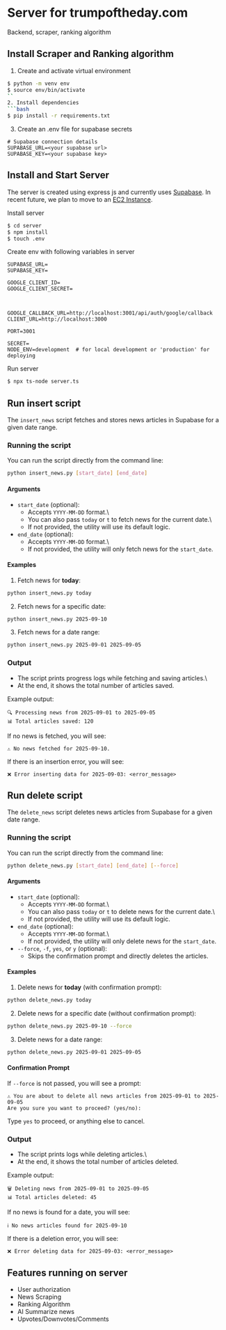 # Server for trumpoftheday.com
 Backend, scraper, ranking algorithm

## Install Scraper and Ranking algorithm
1. Create and activate virtual environment
```bash
$ python -m venv env
$ source env/bin/activate
`` 
2. Install dependencies
```bash
$ pip install -r requirements.txt
```

3. Create an .env file for supabase secrets
```
# Supabase connection details
SUPABASE_URL=<your supabase url>
SUPABASE_KEY=<your supabase key>
```

## Install and Start Server
The server is created using express js and currently uses [Supabase](https://supabase.com/). In recent future, we plan to move to an [EC2 Instance](https://aws.amazon.com/ec2/).

Install server
```bash
$ cd server
$ npm install
$ touch .env
```
Create env with following variables in server
```
SUPABASE_URL=
SUPABASE_KEY=

GOOGLE_CLIENT_ID=
GOOGLE_CLIENT_SECRET=



GOOGLE_CALLBACK_URL=http://localhost:3001/api/auth/google/callback
CLIENT_URL=http://localhost:3000

PORT=3001

SECRET=
NODE_ENV=development  # for local development or 'production' for deploying

```
Run server
```bash
$ npx ts-node server.ts
```
## Run insert script
The `insert_news` script fetches and stores news articles in Supabase
for a given date range.

### Running the script

You can run the script directly from the command line:

``` bash
python insert_news.py [start_date] [end_date]
```

#### Arguments

-   `start_date` (optional):
    -   Accepts `YYYY-MM-DD` format.\
    -   You can also pass `today` or `t` to fetch news for the current
        date.\
    -   If not provided, the utility will use its default logic.
-   `end_date` (optional):
    -   Accepts `YYYY-MM-DD` format.\
    -   If not provided, the utility will only fetch news for the
        `start_date`.

#### Examples

1.  Fetch news for **today**:

``` bash
python insert_news.py today
```

2.  Fetch news for a specific date:

``` bash
python insert_news.py 2025-09-10
```

3.  Fetch news for a date range:

``` bash
python insert_news.py 2025-09-01 2025-09-05
```

### Output

-   The script prints progress logs while fetching and saving articles.\
-   At the end, it shows the total number of articles saved.

Example output:

    🔍 Processing news from 2025-09-01 to 2025-09-05
    📊 Total articles saved: 120

If no news is fetched, you will see:

    ⚠️ No news fetched for 2025-09-10.

If there is an insertion error, you will see:

    ❌ Error inserting data for 2025-09-03: <error_message>

## Run delete script
The `delete_news` script deletes news articles from Supabase for a
given date range.

### Running the script

You can run the script directly from the command line:

``` bash
python delete_news.py [start_date] [end_date] [--force]
```

#### Arguments

-   `start_date` (optional):
    -   Accepts `YYYY-MM-DD` format.\
    -   You can also pass `today` or `t` to delete news for the current
        date.\
    -   If not provided, the utility will use its default logic.
-   `end_date` (optional):
    -   Accepts `YYYY-MM-DD` format.\
    -   If not provided, the utility will only delete news for the
        `start_date`.
-   `--force`, `-f`, `yes`, or `y` (optional):
    -   Skips the confirmation prompt and directly deletes the articles.

#### Examples

1.  Delete news for **today** (with confirmation prompt):

``` bash
python delete_news.py today
```

2.  Delete news for a specific date (without confirmation prompt):

``` bash
python delete_news.py 2025-09-10 --force
```

3.  Delete news for a date range:

``` bash
python delete_news.py 2025-09-01 2025-09-05
```

#### Confirmation Prompt

If `--force` is not passed, you will see a prompt:

    ⚠️ You are about to delete all news articles from 2025-09-01 to 2025-09-05
    Are you sure you want to proceed? (yes/no): 

Type `yes` to proceed, or anything else to cancel.

### Output

-   The script prints logs while deleting articles.\
-   At the end, it shows the total number of articles deleted.

Example output:

    🗑️ Deleting news from 2025-09-01 to 2025-09-05
    📊 Total articles deleted: 45

If no news is found for a date, you will see:

    ℹ️ No news articles found for 2025-09-10

If there is a deletion error, you will see:

    ❌ Error deleting data for 2025-09-03: <error_message>

## Features running on server
<ul>
<li>User authorization
<li>News Scraping
<li>Ranking Algorithm
<li>AI Summarize news
<li>Upvotes/Downvotes/Comments
</ul>